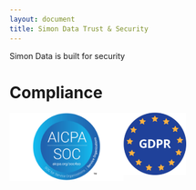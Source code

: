 ```yaml
---
layout: document
title: Simon Data Trust & Security 
---
```


Simon Data is built for security


# Compliance

<img src="/static/soc.png" width="200" style="float:left" />

<img src="/static/gdpr.png" width="110" style="float:left" />

